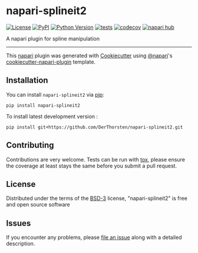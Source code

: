 # napari-splineit2

[![License](https://img.shields.io/pypi/l/napari-splineit2.svg?color=green)](https://github.com/DerThorsten/napari-splineit2/raw/main/LICENSE)
[![PyPI](https://img.shields.io/pypi/v/napari-splineit2.svg?color=green)](https://pypi.org/project/napari-splineit2)
[![Python Version](https://img.shields.io/pypi/pyversions/napari-splineit2.svg?color=green)](https://python.org)
[![tests](https://github.com/DerThorsten/napari-splineit2/workflows/tests/badge.svg)](https://github.com/DerThorsten/napari-splineit2/actions)
[![codecov](https://codecov.io/gh/DerThorsten/napari-splineit2/branch/main/graph/badge.svg)](https://codecov.io/gh/DerThorsten/napari-splineit2)
[![napari hub](https://img.shields.io/endpoint?url=https://api.napari-hub.org/shields/napari-splineit2)](https://napari-hub.org/plugins/napari-splineit2)

A napari plugin for spline manipulation

----------------------------------

This [napari] plugin was generated with [Cookiecutter] using [@napari]'s [cookiecutter-napari-plugin] template.

<!--
Don't miss the full getting started guide to set up your new package:
https://github.com/napari/cookiecutter-napari-plugin#getting-started

and review the napari docs for plugin developers:
https://napari.org/plugins/stable/index.html
-->

## Installation

You can install `napari-splineit2` via [pip]:

    pip install napari-splineit2



To install latest development version :

    pip install git+https://github.com/DerThorsten/napari-splineit2.git


## Contributing

Contributions are very welcome. Tests can be run with [tox], please ensure
the coverage at least stays the same before you submit a pull request.

## License

Distributed under the terms of the [BSD-3] license,
"napari-splineit2" is free and open source software

## Issues

If you encounter any problems, please [file an issue] along with a detailed description.

[napari]: https://github.com/napari/napari
[Cookiecutter]: https://github.com/audreyr/cookiecutter
[@napari]: https://github.com/napari
[MIT]: http://opensource.org/licenses/MIT
[BSD-3]: http://opensource.org/licenses/BSD-3-Clause
[GNU GPL v3.0]: http://www.gnu.org/licenses/gpl-3.0.txt
[GNU LGPL v3.0]: http://www.gnu.org/licenses/lgpl-3.0.txt
[Apache Software License 2.0]: http://www.apache.org/licenses/LICENSE-2.0
[Mozilla Public License 2.0]: https://www.mozilla.org/media/MPL/2.0/index.txt
[cookiecutter-napari-plugin]: https://github.com/napari/cookiecutter-napari-plugin

[file an issue]: https://github.com/DerThorsten/napari-splineit2/issues

[napari]: https://github.com/napari/napari
[tox]: https://tox.readthedocs.io/en/latest/
[pip]: https://pypi.org/project/pip/
[PyPI]: https://pypi.org/
